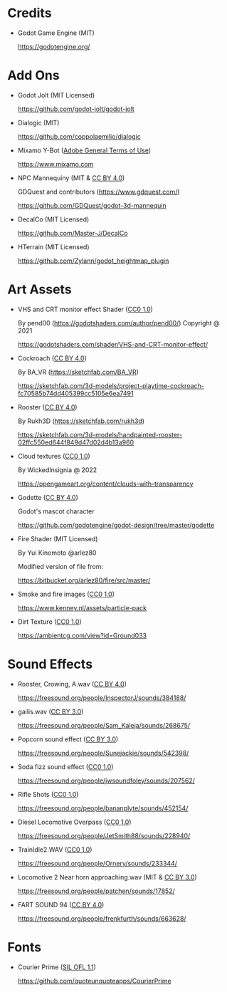 
# Credits

* Godot Game Engine (MIT)

  https://godotengine.org/



# Add Ons

* Godot Jolt (MIT Licensed)

  https://github.com/godot-jolt/godot-jolt


* Dialogic (MIT)

  https://github.com/coppolaemilio/dialogic


* Mixamo Y-Bot ([Adobe General Terms of Use](https://www.adobe.com/legal/terms.html))

  https://www.mixamo.com


* NPC Mannequiny (MIT & [CC BY 4.0](https://creativecommons.org/licenses/by/4.0/))

  GDQuest and contributors (https://www.gdquest.com/)

  https://github.com/GDQuest/godot-3d-mannequin


* DecalCo (MIT Licensed)

  https://github.com/Master-J/DecalCo


* HTerrain (MIT Licensed)

  https://github.com/Zylann/godot_heightmap_plugin


# Art Assets

* VHS and CRT monitor effect Shader ([CC0 1.0](https://creativecommons.org/publicdomain/zero/1.0/))

  By pend00 (https://godotshaders.com/author/pend00/) Copyright @ 2021

  https://godotshaders.com/shader/VHS-and-CRT-monitor-effect/

* Cockroach ([CC BY 4.0](https://creativecommons.org/licenses/by/4.0/))

  By BA_VR (https://sketchfab.com/BA_VR)

  https://sketchfab.com/3d-models/project-playtime-cockroach-fc70585b74dd405399cc5105e6ea7491

* Rooster ([CC BY 4.0](https://creativecommons.org/licenses/by/4.0/))

  By Rukh3D (https://sketchfab.com/rukh3d)

  https://sketchfab.com/3d-models/handpainted-rooster-02ffc550ed644f849d47d02d4b13a960


* Cloud textures ([CC0 1.0](https://creativecommons.org/publicdomain/zero/1.0/))

  By WickedInsignia @ 2022

  https://opengameart.org/content/clouds-with-transparency


* Godette ([CC BY 4.0](https://creativecommons.org/licenses/by/4.0/))

  Godot's mascot character

  https://github.com/godotengine/godot-design/tree/master/godette


* Fire Shader (MIT Licensed)

  By Yui Kinomoto @arlez80

  Modified version of file from:

  https://bitbucket.org/arlez80/fire/src/master/


* Smoke and fire images ([CC0 1.0](https://creativecommons.org/publicdomain/zero/1.0/))

  https://www.kenney.nl/assets/particle-pack


* Dirt Texture ([CC0 1.0](https://creativecommons.org/publicdomain/zero/1.0/))

  https://ambientcg.com/view?id=Ground033


# Sound Effects


* Rooster, Crowing, A.wav ([CC BY 4.0](https://creativecommons.org/licenses/by/4.0/))
  
  https://freesound.org/people/InspectorJ/sounds/384188/


* gailis.wav ([CC BY 3.0](https://creativecommons.org/licenses/by/3.0/))
  
  https://freesound.org/people/Sam_Kaleja/sounds/268675/


* Popcorn sound effect ([CC BY 3.0](https://creativecommons.org/licenses/by/3.0/))

  https://freesound.org/people/Sunejackie/sounds/542398/


* Soda fizz sound effect ([CC0 1.0](https://creativecommons.org/publicdomain/zero/1.0/))

  https://freesound.org/people/jwsoundfoley/sounds/207562/


* Rifle Shots ([CC0 1.0](https://creativecommons.org/publicdomain/zero/1.0/))

  https://freesound.org/people/bananplyte/sounds/452154/


* Diesel Locomotive Overpass ([CC0 1.0](https://creativecommons.org/publicdomain/zero/1.0/))

  https://freesound.org/people/JetSmith88/sounds/228940/


* TrainIdle2.WAV ([CC0 1.0](https://creativecommons.org/publicdomain/zero/1.0/))

  https://freesound.org/people/Ornery/sounds/233344/


* Locomotive 2 Near horn approaching.wav (MIT & [CC BY 3.0](https://creativecommons.org/licenses/by/3.0/))

  https://freesound.org/people/patchen/sounds/17852/

* FART SOUND 94 ([CC BY 4.0](https://creativecommons.org/licenses/by/4.0/))
  
  https://freesound.org/people/frenkfurth/sounds/663628/


# Fonts



* Courier Prime ([SIL OFL 1.1](https://github.com/quoteunquoteapps/CourierPrime/blob/master/OFL.txt))

  https://github.com/quoteunquoteapps/CourierPrime
